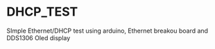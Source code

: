 # DHCP_TEST
SImple Ethernet/DHCP test using arduino, Ethernet breakou board and DDS1306 Oled display

